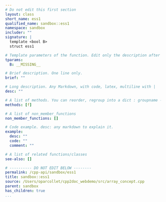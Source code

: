 ```yaml
---
# Do not edit this first section
layout: class
short_name: ess1
qualified_name: sandbox::ess1
namespace: sandbox
includer: ""
signature: |
  template <bool B>
  struct ess1

# Template parameters of the function. Edit only the description after the :
tparams:
  B: __MISSING__

# Brief description. One line only.
brief: ""

# Long description. Any Markdown, with code, latex, multiline with |
desc: ""

# A list of methods. You can reorder, regroup into a dict : groupname -> list
methods: [f]

# A list of non_member_functions
non_member_functions: []

# Code example. desc: any markdown to explain it.
example:
  desc: ""
  code: ""
  comment: ""

# A list of related functions/classes
see-also: []

# ---------- DO NOT EDIT BELOW --------
permalink: /cpp-api/sandbox/ess1
title: sandbox::ess1
source: /Users/oparcollet/cpp2doc_webdemo/src/array_concept.cpp
parent: sandbox
has_children: true
...
```


